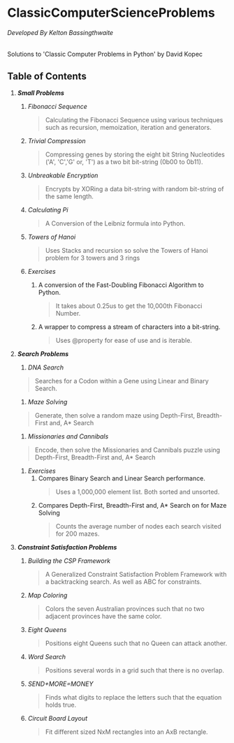 # ClassicComputerScienceProblems

######    _Developed By Kelton Bassingthwaite_

Solutions to 'Classic Computer Problems in Python' by David Kopec


## Table of Contents



1. ___Small Problems___
    1. _Fibonacci Sequence_
        > Calculating the Fibonacci Sequence using various techniques such as 
        recursion, memoization, iteration and generators.
        
    1. _Trivial Compression_
        > Compressing genes by storing the eight bit String Nucleotides ('A', 'C','G' or, 'T')
        as a two bit bit-string (0b00 to 0b11). 
    
    1. _Unbreakable Encryption_
        > Encrypts by XORing a data bit-string with random
        bit-string of the same length. 
    
    1. _Calculating Pi_
        > A Conversion of the Leibniz formula into Python.
        
    1. _Towers of Hanoi_
        > Uses Stacks and recursion so solve the Towers of Hanoi
        problem for 3 towers and 3 rings
        
    1. _Exercises_
        1. A conversion of the Fast-Doubling Fibonacci Algorithm to Python.
            > It takes about 0.25us to get the 10,000th Fibonacci Number.
        1. A wrapper to compress a stream of characters into a bit-string.
            > Uses @property for ease of use and is iterable.
     
1. ___Search Problems___
    1. _DNA Search_
    > Searches for a Codon within a Gene using Linear and Binary Search. 
    
    1. _Maze Solving_
    > Generate, then solve a random maze using Depth-First, Breadth-First and, A* Search
    
    1. _Missionaries and Cannibals_
    > Encode, then solve the Missionaries and Cannibals puzzle using 
    Depth-First, Breadth-First and, A* Search
    
    1. _Exercises_
        1. Compares Binary Search and Linear Search performance.
            >  Uses a 1,000,000 element list. Both sorted and unsorted.
        1. Compares Depth-First, Breadth-First and, A* Search on for Maze Solving
            > Counts the average number of nodes each search visited for 200 mazes.
       
1. ___Constraint Satisfaction Problems___
    1. _Building the CSP Framework_
        > A Generalized Constraint Satisfaction Problem Framework with a backtracking search.
        As well as ABC for constraints.
    
    1. _Map Coloring_
         > Colors the seven Australian provinces such that
         no two adjacent provinces have the same color.
         
    1. _Eight Queens_
        > Positions eight Queens such that no Queen can attack another.
    
    1. _Word Search_
        > Positions several words in a grid such that there is no overlap.
    
    1. _SEND+MORE=MONEY_
        > Finds what digits to replace the letters such that the equation
        holds true.
      
    1. _Circuit Board Layout_
        > Fit different sized NxM rectangles into an AxB rectangle.



    
  